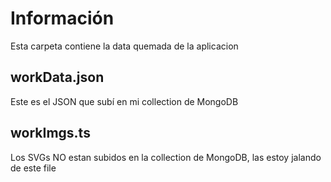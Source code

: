 # Información
Esta carpeta contiene la data quemada de la aplicacion

## workData.json
Este es el JSON que subí en mi collection de MongoDB

## workImgs.ts
Los SVGs NO estan subidos en la collection de MongoDB, las estoy jalando de este file




